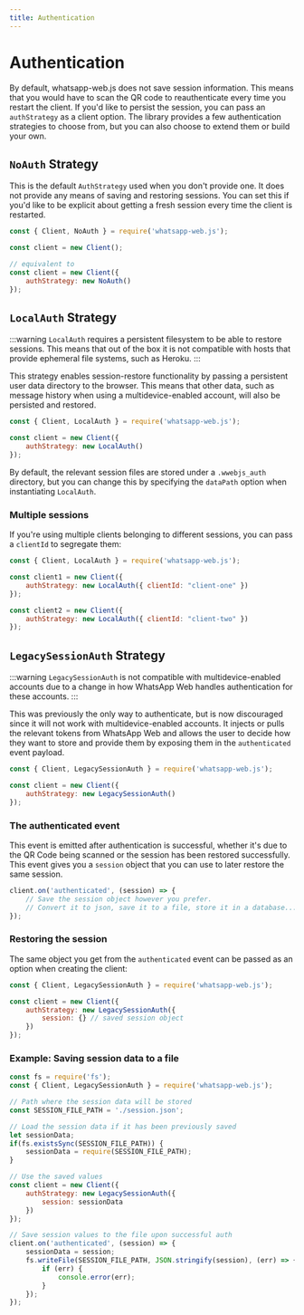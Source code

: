 ```yaml
---
title: Authentication
---
```


# Authentication

By default, whatsapp-web.js does not save session information. This means that you would have to scan the QR code to reauthenticate every time you restart the client. If you'd like to persist the session, you can pass an `authStrategy` as a client option. The library provides a few authentication strategies to choose from, but you can also choose to extend them or build your own.

## `NoAuth` Strategy

This is the default `AuthStrategy` used when you don't provide one. It does not provide any means of saving and restoring sessions. You can set this if you'd like to be explicit about getting a fresh session every time the client is restarted. 

```js
const { Client, NoAuth } = require('whatsapp-web.js');

const client = new Client();

// equivalent to
const client = new Client({
    authStrategy: new NoAuth()
});
```

## `LocalAuth` Strategy

:::warning
`LocalAuth` requires a persistent filesystem to be able to restore sessions. This means that out of the box it is not compatible with hosts that provide ephemeral file systems, such as Heroku.
:::

This strategy enables session-restore functionality by passing a persistent user data directory to the browser. This means that other data, such as message history when using a multidevice-enabled account, will also be persisted and restored. 

```js
const { Client, LocalAuth } = require('whatsapp-web.js');

const client = new Client({
    authStrategy: new LocalAuth()
});
```

By default, the relevant session files are stored under a `.wwebjs_auth` directory, but you can change this by specifying the `dataPath` option when instantiating `LocalAuth`.

### Multiple sessions
If you're using multiple clients belonging to different sessions, you can pass a `clientId` to segregate them:

```js
const { Client, LocalAuth } = require('whatsapp-web.js');

const client1 = new Client({
    authStrategy: new LocalAuth({ clientId: "client-one" })
});

const client2 = new Client({
    authStrategy: new LocalAuth({ clientId: "client-two" })
});
```

## `LegacySessionAuth` Strategy

:::warning
`LegacySessionAuth` is not compatible with multidevice-enabled accounts due to a change in how WhatsApp Web handles authentication for these accounts.
:::

This was previously the only way to authenticate, but is now discouraged since it will not work with multidevice-enabled accounts. It injects or pulls the relevant tokens from WhatsApp Web and allows the user to decide how they want to store and provide them by exposing them in the `authenticated` event payload.

```js
const { Client, LegacySessionAuth } = require('whatsapp-web.js');

const client = new Client({
    authStrategy: new LegacySessionAuth()
});
```

### The authenticated event

This event is emitted after authentication is successful, whether it's due to the QR Code being scanned or the session has been restored successfully. This event gives you a `session` object that you can use to later restore the same session.

```javascript
client.on('authenticated', (session) => {    
    // Save the session object however you prefer.
    // Convert it to json, save it to a file, store it in a database...
});
```

### Restoring the session

The same object you get from the `authenticated` event can be passed as an option when creating the client:

```javascript
const { Client, LegacySessionAuth } = require('whatsapp-web.js');

const client = new Client({
    authStrategy: new LegacySessionAuth({
        session: {} // saved session object
    })
});
```

### Example: Saving session data to a file

```javascript
const fs = require('fs');
const { Client, LegacySessionAuth } = require('whatsapp-web.js');

// Path where the session data will be stored
const SESSION_FILE_PATH = './session.json';

// Load the session data if it has been previously saved
let sessionData;
if(fs.existsSync(SESSION_FILE_PATH)) {
    sessionData = require(SESSION_FILE_PATH);
}

// Use the saved values
const client = new Client({
    authStrategy: new LegacySessionAuth({
        session: sessionData
    })
});

// Save session values to the file upon successful auth
client.on('authenticated', (session) => {
    sessionData = session;
    fs.writeFile(SESSION_FILE_PATH, JSON.stringify(session), (err) => {
        if (err) {
            console.error(err);
        }
    });
});
```

